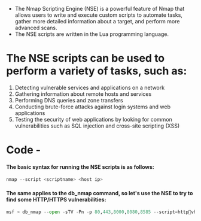 - The Nmap Scripting Engine (NSE) is a powerful feature of Nmap that allows users to write and execute custom scripts to automate tasks, gather more detailed information about a target, and perform more advanced scans.
- The NSE scripts are written in the Lua programming language.
# The NSE scripts can be used to perform a variety of tasks, such as:
1.  Detecting vulnerable services and applications on a network
2.  Gathering information about remote hosts and services
3.  Performing DNS queries and zone transfers
4.  Conducting brute-force attacks against login systems and web applications
5.  Testing the security of web applications by looking for common vulnerabilities such as SQL injection and cross-site scripting (XSS)
# Code - 
#### The basic syntax for running the NSE scripts is as follows:
```python
nmap --script <scriptname> <host ip>
```

#### The same applies to the db_nmap command, so let's use the NSE to try to find some HTTP/HTTPS vulnerabilities:
```python
msf > db_nmap --open -sTV -Pn -p 80,443,8000,8080,8585 --script=httpvhosts,http-userdir-enum,http-apache-negotiation,http-backup-finder,httpconfig-backup,http-default-accounts,http-methods,http-method-tamper,httppasswd,http-robots.txt,ssl-poodle,ssl-heartbleed,http-webdav-scan,http-iiswebdav-vuln 192.168.216.1
```
